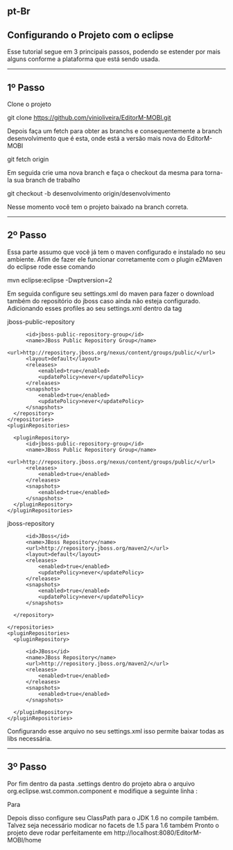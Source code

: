 pt-Br
---
Configurando o Projeto com o eclipse
---

  Esse tutorial segue em 3 principais passos, podendo se estender por mais alguns conforme a plataforma que está sendo usada.

---
1º Passo 
---

Clone o projeto 

  git clone https://github.com/vinioliveira/EditorM-MOBI.git

Depois faça um fetch para obter as branchs e consequentemente a branch 
desenvolvimento que é esta, onde está a versão mais nova do EditorM-MOBI

  git fetch origin 

Em seguida crie uma nova branch e faça o checkout da mesma para torna-la 
sua branch de trabalho 
  
  git checkout -b desenvolvimento origin/desenvolvimento 

Nesse momento você tem o projeto baixado na branch correta. 

---
2º Passo
---

Essa parte assumo que você já tem o maven configurado e instalado no seu 
ambiente. Afim de fazer ele funcionar corretamente com o plugin e2Maven 
do eclipse rode esse comando 
  
  mvn eclipse:eclipse -Dwptversion=2

Em seguida configure seu settings.xml do maven para fazer o download também do 
repositório do jboss caso ainda não esteja configurado. Adicionando esses profiles
ao seu settings.xml dentro da tag <profiles></profiles>

  <profile>
    <id>jboss-public-repository</id>	
    <repositories>
      <repository>
      
	      <id>jboss-public-repository-group</id>
	      <name>JBoss Public Repository Group</name>
	      <url>http://repository.jboss.org/nexus/content/groups/public/</url>
	      <layout>default</layout>
	      <releases>
		      <enabled>true</enabled>
		      <updatePolicy>never</updatePolicy>
	      </releases>
	      <snapshots>
		      <enabled>true</enabled>
		      <updatePolicy>never</updatePolicy>
	      </snapshots>
      </repository>
    </repositories>
    <pluginRepositories>
      
      <pluginRepository>
	      <id>jboss-public-repository-group</id>
	      <name>JBoss Public Repository Group</name>
	      <url>http://repository.jboss.org/nexus/content/groups/public/</url>
	      <releases>
		      <enabled>true</enabled>
	      </releases>
	      <snapshots>
		      <enabled>true</enabled>
	      </snapshots>
      </pluginRepository>
    </pluginRepositories>
  </profile>
  <profile>
    <id>jboss-repository</id>	
    <repositories>
      <repository>
      
	      <id>JBoss</id>
	      <name>JBoss Repository</name>
	      <url>http://repository.jboss.org/maven2/</url>
	      <layout>default</layout>
	      <releases>
		      <enabled>true</enabled>
		      <updatePolicy>never</updatePolicy>
	      </releases>
	      <snapshots>
		      <enabled>true</enabled>
		      <updatePolicy>never</updatePolicy>
	      </snapshots>
	      
      </repository>
      
    </repositories>
    <pluginRepositories>
      <pluginRepository>
      
	      <id>JBoss</id>
	      <name>JBoss Repository</name>
	      <url>http://repository.jboss.org/maven2/</url>
	      <releases>
		      <enabled>true</enabled>
	      </releases>
	      <snapshots>
		      <enabled>true</enabled>
	      </snapshots>
	      
      </pluginRepository>
    </pluginRepositories>
  </profile>

Configurando esse arquivo no seu settings.xml isso permite baixar todas as libs necessária. 

---
3º Passo 
---

Por fim dentro da pasta .settings dentro do projeto abra o arquivo org.eclipse.wst.common.component e modifique a seguinte linha : 


  <wb-resource deploy-path="/" source-path="/web"/>

Para 

  <wb-resource deploy-path="/" source-path="src/main/webapp"/>

Depois disso configure seu ClassPath para o JDK 1.6 no compile também. Talvez seja necessário modicar no facets de 1.5 para 1.6 também 
Pronto o projeto deve rodar perfeitamente em http://localhost:8080/EditorM-MOBI/home
